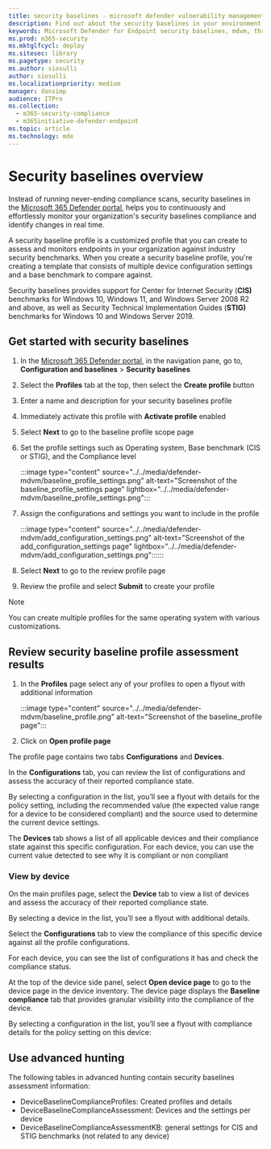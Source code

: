 ```yaml
---
title: security baselines - microsoft defender vulnerability management
description: Find out about the security baselines in your environment
keywords: Microsoft Defender for Endpoint security baselines, mdvm, threat & vulnerability management
ms.prod: m365-security
ms.mktglfcycl: deploy
ms.sitesec: library
ms.pagetype: security
ms.author: siosulli
author: siosulli
ms.localizationpriority: medium
manager: dansimp
audience: ITPro
ms.collection:
  - m365-security-compliance
  - m365initiative-defender-endpoint
ms.topic: article
ms.technology: mde
---
```


# Security baselines overview

Instead of running never-ending compliance scans, security baselines in the [Microsoft 365 Defender portal](https://security.microsoft.com), helps you to continuously and effortlessly monitor your organization's security baselines compliance and identify changes in real time.

A security baseline profile is a customized profile that you can create to assess and monitors endpoints in your organization against industry security benchmarks. When you create a security baseline profile, you're creating a template that consists of multiple device configuration settings and a base benchmark to compare against.

Security baselines provides support for Center for Internet Security (**CIS)** benchmarks for Windows 10, Windows 11, and Windows Server 2008 R2 and above, as well as Security Technical Implementation Guides (**STIG)** benchmarks for Windows 10 and Windows Server 2019.

## Get started with security baselines

1. In the [Microsoft 365 Defender portal](https://security.microsoft.com), in the navigation pane, go to, **Configuration and baselines** > **Security baselines**
2. Select the **Profiles** tab at the top, then select the **Create profile** button
3. Enter a name and description for your security baselines profile
4. Immediately activate this profile with **Activate profile** enabled
5. Select **Next** to go to the baseline profile scope page
6. Set the profile settings such as Operating system, Base benchmark (CIS or STIG), and the Compliance level

   :::image type="content" source="../../media/defender-mdvm/baseline_profile_settings.png" alt-text="Screenshot of the baseline_profile_settings page" lightbox="../../media/defender-mdvm/baseline_profile_settings.png":::

7. Assign the configurations and settings you want to include in the profile

   :::image type="content" source="../../media/defender-mdvm/add_configuration_settings.png" alt-text="Screenshot of the add_configuration_settings page"  lightbox="../../media/defender-mdvm/add_configuration_settings.png"::::::

8. Select **Next** to go to the review profile page
9. Review the profile and select **Submit** to create your profile

> [!Note]
> You can create multiple profiles for the same operating system with various customizations.

## Review security baseline profile assessment results

1. In the **Profiles** page select any of your profiles to open a flyout with additional information

   :::image type="content" source="../../media/defender-mdvm/baseline_profile.png" alt-text="Screenshot of the baseline_profile page":::

2. Click on **Open profile page**

The profile page contains two tabs **Configurations** and **Devices**.

In the **Configurations** tab, you can review the list of configurations and assess the accuracy of their reported compliance state.

By selecting a configuration in the list, you’ll see a flyout with details for the policy setting, including the recommended value (the expected value range for a device to be considered compliant) and the source used to determine the current device settings.

The **Devices** tab shows a list of all applicable devices and their compliance state against this specific configuration. For each device, you can use the current value detected to see why it is compliant or non compliant

### View by device

On the main profiles page, select the **Device** tab to view a list of devices and assess the accuracy of their reported compliance state.

By selecting a device in the list, you’ll see a flyout with additional details.  

Select the **Configurations** tab to view the compliance of this specific device against all the profile configurations.

For each device, you can see the list of configurations it has and check the compliance status.  

At the top of the device side panel, select **Open device page** to go to the device page in the device inventory. The device page displays the **Baseline compliance** tab that provides granular visibility into the compliance of the device.

By selecting a configuration in the list, you’ll see a flyout with compliance details for the policy setting on this device:

## Use advanced hunting

The following tables in advanced hunting contain security baselines assessment information:  

- DeviceBaselineComplianceProfiles: Created profiles and details
- DeviceBaselineComplianceAssessment: Devices and the settings per device  
- DeviceBaselineComplianceAssessmentKB: general settings for CIS and STIG benchmarks (not related to any device)
